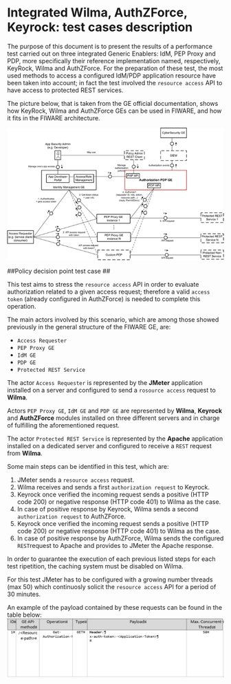 # Integrated Wilma, AuthZForce, Keyrock: test cases description #

The purpose of this document is to present the results of a performance test carried out on three integrated Generic Enablers: IdM, PEP Proxy and PDP, more specifically their reference implementation named, respectively, KeyRock, Wilma and AuthZForce. For the preparation of these test, the most used methods to access a configured IdM/PDP application resource have been taken into account;  in fact the test involved the `resource access` API to have access to protected REST services.

The picture below, that is taken from the GE official documentation, shows how KeyRock, Wilma and AuthZForce GEs can be used in FIWARE, and how it fits in the FIWARE architecture.

![Update data flow](./680px-AuthorizationPDP.Architecture.FMC.Block.png)

##Policy decision point test case ##

This test aims to stress the `resource access` API in order to evaluate authorization related to a given access request; therefore a valid `access token` (already configured in AuthZForce) is needed to complete this operation.

The main actors involved by this scenario, which are among those showed previously in the general structure of the FIWARE GE, are:

- `Access Requester`
- `PEP Proxy GE`
- `IdM GE`
- `PDP GE`
- `Protected REST Service`

The actor `Access Requester` is represented by the **JMeter** application installed on a server and configured to send a `rosource access` request to **Wilma**.

Actors `PEP Proxy GE`, `IdM GE` and `PDP GE` are represented by **Wilma**, **Keyrock** and **AuthZForce** modules installed on three different servers and in charge of fulfilling the aforementioned request.

The actor `Protected REST Service` is represented by the **Apache** application installed on a dedicated server and configured to receive a `REST` request from **Wilma**.

Some main steps can be identified in this test, which are:

1. JMeter sends a `resource access` request.
2. Wilma receives and sends a first `authorization request` to Keyrock.
3. Keyrock once verified the incoming request sends a positive (HTTP code 200) or negative response (HTTP code 401) to Wilma as the case.
4. In case of positive response by Keyrock, Wilma sends a second `authorization request` to AuthZForce.
5. Keyrock once verified the incoming request sends a positive (HTTP code 200) or negative response (HTTP code 401) to Wilma as the case.
6. In case of positive response by AuthZForce, Wilma sends the configured `REST`request to Apache and provides to JMeter the Apache response.

In order to guarantee the execution of each previous listed steps for each test ripetition, the caching system must be disabled on Wilma.
 
For this test JMeter has to be configured with a growing number threads (max 50) which continuosly solicit the `resource access` API for a period of 30 minutes.

An example of the payload contained by these requests can be found in the table below:
![Update data flow](./Table1.png)

